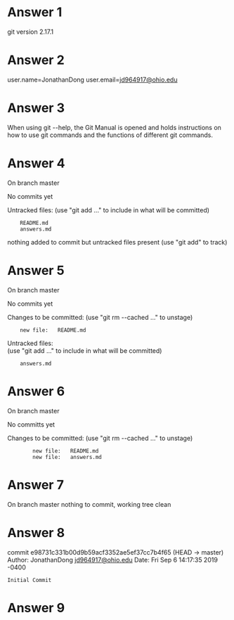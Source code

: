 # Answer 1 
git version 2.17.1
# Answer 2
user.name=JonathanDong
user.email=jd964917@ohio.edu
# Answer 3
When using git --help, the Git Manual is opened and holds instructions on how to use git commands and the functions of different git commands.
# Answer 4
On branch master

No commits yet

Untracked files:
    (use "git add <file>..." to include in what will be committed)

        README.md
        answers.md

nothing added to commit but untracked files present (use "git add" to track)
# Answer 5
On branch master

No commits yet

Changes to be committed:
    (use "git rm --cached <file>..." to unstage)

        new file:   README.md

Untracked files:   
    (use "git add <file>..." to include in what will be committed)

        answers.md
# Answer 6
On branch master

No committs yet

Changes to be committed:
    (use "git rm --cached <file>..." to unstage)

            new file:   README.md
            new file:   answers.md
# Answer 7
On branch master
nothing to commit, working tree clean
# Answer 8
commit e98731c331b00d9b59acf3352ae5ef37cc7b4f65 (HEAD -> master)
Author: JonathanDong <jd964917@ohio.edu>
Date:   Fri Sep 6 14:17:35 2019 -0400

    Initial Commit
# Answer 9
